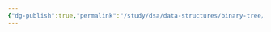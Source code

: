 ```yaml
---
{"dg-publish":true,"permalink":"/study/dsa/data-structures/binary-tree/","dgPassFrontmatter":true}
---
```


